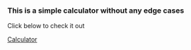 <h3>This is a simple calculator without any edge cases</h3>

<p>Click below to check it out</p>

[Calculator](https://shivaprakash-sudo.github.io/simple-calculator/)
